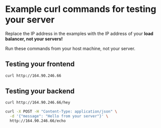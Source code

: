 # Example curl commands for testing your server

Replace the IP address in the examples with the IP address of your **load balancer, not your servers!**

Run these commands from your host machine, not your server.

## Testing your frontend

```bash
curl http://164.90.246.66
```

## Testing your backend

```bash
curl http://164.90.246.66/hey
```

```bash
curl -X POST -H "Content-Type: application/json" \
  -d '{"message": "Hello from your server"}' \
  http://164.90.246.66/echo
```

